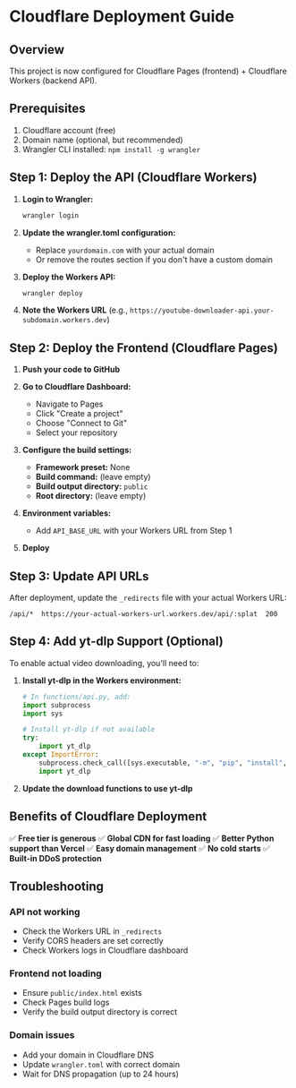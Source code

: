 # Cloudflare Deployment Guide

## Overview
This project is now configured for Cloudflare Pages (frontend) + Cloudflare Workers (backend API).

## Prerequisites
1. Cloudflare account (free)
2. Domain name (optional, but recommended)
3. Wrangler CLI installed: `npm install -g wrangler`

## Step 1: Deploy the API (Cloudflare Workers)

1. **Login to Wrangler:**
   ```bash
   wrangler login
   ```

2. **Update the wrangler.toml configuration:**
   - Replace `yourdomain.com` with your actual domain
   - Or remove the routes section if you don't have a custom domain

3. **Deploy the Workers API:**
   ```bash
   wrangler deploy
   ```

4. **Note the Workers URL** (e.g., `https://youtube-downloader-api.your-subdomain.workers.dev`)

## Step 2: Deploy the Frontend (Cloudflare Pages)

1. **Push your code to GitHub**

2. **Go to Cloudflare Dashboard:**
   - Navigate to Pages
   - Click "Create a project"
   - Choose "Connect to Git"
   - Select your repository

3. **Configure the build settings:**
   - **Framework preset:** None
   - **Build command:** (leave empty)
   - **Build output directory:** `public`
   - **Root directory:** (leave empty)

4. **Environment variables:**
   - Add `API_BASE_URL` with your Workers URL from Step 1

5. **Deploy**

## Step 3: Update API URLs

After deployment, update the `_redirects` file with your actual Workers URL:

```
/api/*  https://your-actual-workers-url.workers.dev/api/:splat  200
```

## Step 4: Add yt-dlp Support (Optional)

To enable actual video downloading, you'll need to:

1. **Install yt-dlp in the Workers environment:**
   ```python
   # In functions/api.py, add:
   import subprocess
   import sys
   
   # Install yt-dlp if not available
   try:
       import yt_dlp
   except ImportError:
       subprocess.check_call([sys.executable, "-m", "pip", "install", "yt-dlp"])
       import yt_dlp
   ```

2. **Update the download functions to use yt-dlp**

## Benefits of Cloudflare Deployment

✅ **Free tier is generous**
✅ **Global CDN for fast loading**
✅ **Better Python support than Vercel**
✅ **Easy domain management**
✅ **No cold starts**
✅ **Built-in DDoS protection**

## Troubleshooting

### API not working
- Check the Workers URL in `_redirects`
- Verify CORS headers are set correctly
- Check Workers logs in Cloudflare dashboard

### Frontend not loading
- Ensure `public/index.html` exists
- Check Pages build logs
- Verify the build output directory is correct

### Domain issues
- Add your domain in Cloudflare DNS
- Update `wrangler.toml` with correct domain
- Wait for DNS propagation (up to 24 hours)
